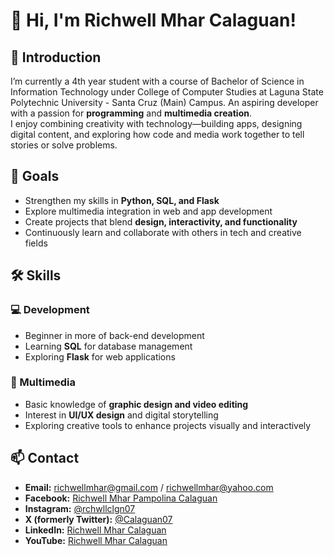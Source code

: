 # 👋 Hi, I'm Richwell Mhar Calaguan!

## 🚀 Introduction  
I’m currently a 4th year student with a course of Bachelor of Science in Information Technology under College of Computer Studies at Laguna State Polytechnic University - Santa Cruz (Main) Campus.
An aspiring developer with a passion for **programming** and **multimedia creation**.  
I enjoy combining creativity with technology—building apps, designing digital content, and exploring how code and media work together to tell stories or solve problems.  

## 🎯 Goals  
- Strengthen my skills in **Python, SQL, and Flask**  
- Explore multimedia integration in web and app development  
- Create projects that blend **design, interactivity, and functionality**  
- Continuously learn and collaborate with others in tech and creative fields  

## 🛠 Skills  
### 💻 Development  
- Beginner in more of back-end development
- Learning **SQL** for database management  
- Exploring **Flask** for web applications  

### 🎨 Multimedia  
- Basic knowledge of **graphic design and video editing**  
- Interest in **UI/UX design** and digital storytelling  
- Exploring creative tools to enhance projects visually and interactively  

## 📫 Contact  
- **Email:** richwellmhar@gmail.com / richwellmhar@yahoo.com  
- **Facebook:** [Richwell Mhar Pampolina Calaguan](https://www.facebook.com/richwell.calaguan)  
- **Instagram:** [@rchwllclgn07](https://www.instagram.com/rchwllclgn07)  
- **X (formerly Twitter):** [@Calaguan07](https://x.com/Calaguan07)
- **LinkedIn:** [Richwell Mhar Calaguan](https://www.linkedin.com/in/richwell-mhar-calaguan/)
- **YouTube:** [Richwell Mhar Calaguan](https://www.youtube.com/@RichieProductionsOFFICIAL)  
